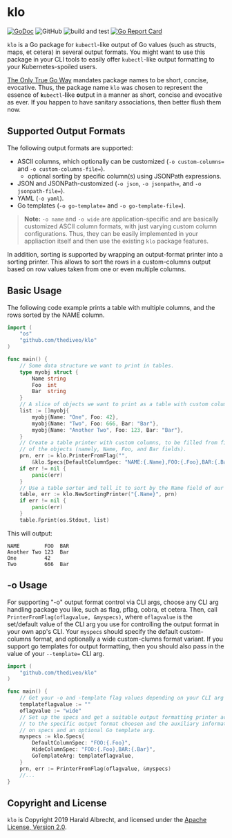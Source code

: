 # klo

[![GoDoc](https://godoc.org/github.com/TheDiveO/klo?status.svg)](http://godoc.org/github.com/TheDiveO/klo)
![GitHub](https://img.shields.io/github/license/thediveo/go-asciitree)
![build and test](https://github.com/TheDiveO/klo/workflows/build%20and%20test/badge.svg?branch=master)
[![Go Report Card](https://goreportcard.com/badge/github.com/thediveo/klo)](https://goreportcard.com/report/github.com/thediveo/klo)

`klo` is a Go package for `kubectl`-like output of Go values (such as structs,
maps, et cetera) in several output formats. You might want to use this package
in your CLI tools to easily offer `kubectl`-like output formatting to your
Kubernetes-spoiled users.

[The Only True Go Way](https://golang.org/doc/effective_go.html#package-names)
mandates package names to be short, concise, evocative. Thus, the package name
`klo` was chosen to represent the essence of **`k`**`ubectl`-**l**ike
**o**utput in a manner as short, concise and evocative as ever. If you happen
to have sanitary associations, then better flush them now.

## Supported Output Formats

The following output formats are supported:

- ASCII columns, which optionally can be customized (`-o custom-columns=` and
  `-o custom-columns-file=`).
  - optional sorting by specific column(s) using JSONPath expressions.
- JSON and JSONPath-customized (`-o json`, `-o jsonpath=`, and `-o
  jsonpath-file=`).
- YAML (`-o yaml`).
- Go templates (`-o go-template=` and `-o go-template-file=`).

> **Note:** `-o name` and `-o wide` are application-specific and are basically
> customized ASCII column formats, with just varying custom column
> configurations. Thus, they can be easily implemented in your appliaction
> itself and then use the existing `klo` package features.

In addition, sorting is supported by wrapping an output-format printer into a
sorting printer. This allows to sort the rows in a custom-columns output based
on row values taken from one or even multiple columns.

## Basic Usage

The following code example prints a table with multiple columns, and the rows
sorted by the NAME column.

```go
import (
    "os"
    "github.com/thediveo/klo"
)

func main() {
    // Some data structure we want to print in tables.
    type myobj struct {
        Name string
        Foo  int
        Bar  string
    }
    // A slice of objects we want to print as a table with custom columns.
    list := []myobj{
        myobj{Name: "One", Foo: 42},
        myobj{Name: "Two", Foo: 666, Bar: "Bar"},
        myobj{Name: "Another Two", Foo: 123, Bar: "Bar"},
    }
    // Create a table printer with custom columns, to be filled from fields
    // of the objects (namely, Name, Foo, and Bar fields).
    prn, err := klo.PrinterFromFlag("",
        &klo.Specs{DefaultColumnSpec: "NAME:{.Name},FOO:{.Foo},BAR:{.Bar}"})
    if err != nil {
        panic(err)
    }
    // Use a table sorter and tell it to sort by the Name field of our column objects.
    table, err := klo.NewSortingPrinter("{.Name}", prn)
    if err != nil {
        panic(err)
    }
    table.Fprint(os.Stdout, list)
```

This will output:

```text
NAME        FOO  BAR
Another Two 123  Bar
One         42
Two         666  Bar
```

## -o Usage

For supporting "-o" output format control via CLI args, choose any CLI arg
handling package you like, such as flag, pflag, cobra, et cetera. Then, call
`PrinterFromFlag(oflagvalue, &myspecs)`, where `oflagvalue` is the set/default
value of the CLI arg you use for controlling the output format in your own app's
CLI. Your `myspecs` should specify the default custom-columns format, and
optionally a wide custom-clumns format variant. If you support go templates for
output formatting, then you should also pass in the value of your `--template=`
CLI arg.

```go
import (
    "github.com/thediveo/klo"
)

func main() {
    // Get your -o and -template flag values depending on your CLI arg toolkit.
    templateflagvalue := ""
    oflagvalue := "wide"
    // Set up the specs and get a suitable output formatting printer according
    // to the specific output format choosen and the auxiliary information given
    // on specs and an optional Go template arg.
    myspecs := klo.Specs{
        DefaultColumnSpec: "FOO:{.Foo}",
        WideColumnSpec: "FOO:{.Foo},BAR:{.Bar}",
        GoTemplateArg: templateflagvalue,
    }
    prn, err := PrinterFromFlag(oflagvalue, &myspecs)
    //...
}
```

## Copyright and License

`klo` is Copyright 2019 Harald Albrecht, and licensed under the [Apache
License, Version
2.0](https://github.com/TheDiveO/go-mntinfo/blob/master/LICENSE).
